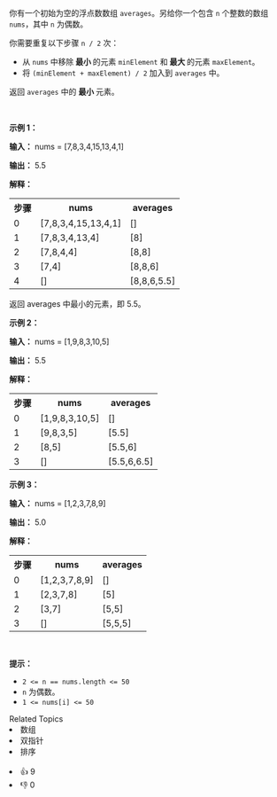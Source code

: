 <p>你有一个初始为空的浮点数数组 <code>averages</code>。另给你一个包含 <code>n</code> 个整数的数组 <code>nums</code>，其中 <code>n</code> 为偶数。</p>

<p>你需要重复以下步骤 <code>n / 2</code> 次：</p>

<ul> 
 <li>从 <code>nums</code> 中移除<strong> 最小 </strong>的元素 <code>minElement</code> 和<strong> 最大 </strong>的元素 <code>maxElement</code>。</li> 
 <li>将 <code>(minElement + maxElement) / 2</code> 加入到 <code>averages</code> 中。</li> 
</ul>

<p>返回 <code>averages</code> 中的 <strong>最小 </strong>元素。</p>

<p>&nbsp;</p>

<p><strong class="example">示例 1：</strong></p>

<div class="example-block"> 
 <p><strong>输入：</strong> <span class="example-io">nums = [7,8,3,4,15,13,4,1]</span></p> 
</div>

<p><strong>输出：</strong> <span class="example-io">5.5</span></p>

<p><strong>解释：</strong></p>

<table> 
 <tbody> 
  <tr> 
   <th>步骤</th> 
   <th>nums</th> 
   <th>averages</th> 
  </tr> 
  <tr> 
   <td>0</td> 
   <td>[7,8,3,4,15,13,4,1]</td> 
   <td>[]</td> 
  </tr> 
  <tr> 
   <td>1</td> 
   <td>[7,8,3,4,13,4]</td> 
   <td>[8]</td> 
  </tr> 
  <tr> 
   <td>2</td> 
   <td>[7,8,4,4]</td> 
   <td>[8,8]</td> 
  </tr> 
  <tr> 
   <td>3</td> 
   <td>[7,4]</td> 
   <td>[8,8,6]</td> 
  </tr> 
  <tr> 
   <td>4</td> 
   <td>[]</td> 
   <td>[8,8,6,5.5]</td> 
  </tr> 
 </tbody> 
</table> 返回 averages 中最小的元素，即 5.5。

<p><strong class="example">示例 2：</strong></p>

<div class="example-block"> 
 <p><strong>输入：</strong> <span class="example-io">nums = [1,9,8,3,10,5]</span></p> 
</div>

<p><strong>输出：</strong> <span class="example-io">5.5</span></p>

<p><strong>解释：</strong></p>

<table> 
 <tbody> 
  <tr> 
   <th>步骤</th> 
   <th>nums</th> 
   <th>averages</th> 
  </tr> 
  <tr> 
   <td>0</td> 
   <td>[1,9,8,3,10,5]</td> 
   <td>[]</td> 
  </tr> 
  <tr> 
   <td>1</td> 
   <td>[9,8,3,5]</td> 
   <td>[5.5]</td> 
  </tr> 
  <tr> 
   <td>2</td> 
   <td>[8,5]</td> 
   <td>[5.5,6]</td> 
  </tr> 
  <tr> 
   <td>3</td> 
   <td>[]</td> 
   <td>[5.5,6,6.5]</td> 
  </tr> 
 </tbody> 
</table>

<p><strong class="example">示例 3：</strong></p>

<div class="example-block"> 
 <p><strong>输入：</strong> <span class="example-io">nums = [1,2,3,7,8,9]</span></p> 
</div>

<p><strong>输出：</strong> <span class="example-io">5.0</span></p>

<p><strong>解释：</strong></p>

<table> 
 <tbody> 
  <tr> 
   <th>步骤</th> 
   <th>nums</th> 
   <th>averages</th> 
  </tr> 
  <tr> 
   <td>0</td> 
   <td>[1,2,3,7,8,9]</td> 
   <td>[]</td> 
  </tr> 
  <tr> 
   <td>1</td> 
   <td>[2,3,7,8]</td> 
   <td>[5]</td> 
  </tr> 
  <tr> 
   <td>2</td> 
   <td>[3,7]</td> 
   <td>[5,5]</td> 
  </tr> 
  <tr> 
   <td>3</td> 
   <td>[]</td> 
   <td>[5,5,5]</td> 
  </tr> 
 </tbody> 
</table>

<p>&nbsp;</p>

<p><strong>提示：</strong></p>

<ul> 
 <li><code>2 &lt;= n == nums.length &lt;= 50</code></li> 
 <li><code>n</code> 为偶数。</li> 
 <li><code>1 &lt;= nums[i] &lt;= 50</code></li> 
</ul>

<div><div>Related Topics</div><div><li>数组</li><li>双指针</li><li>排序</li></div></div><br><div><li>👍 9</li><li>👎 0</li></div>